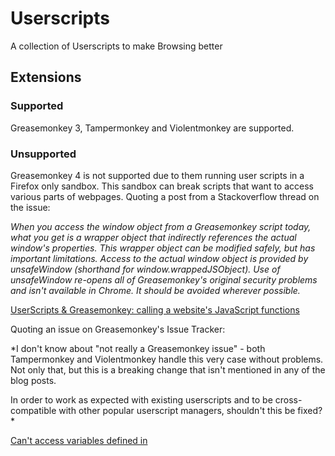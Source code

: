 # Userscripts
A collection of Userscripts to make Browsing better

## Extensions
### Supported
Greasemonkey 3, Tampermonkey and Violentmonkey are supported.
### Unsupported
Greasemonkey 4 is not supported due to them running user scripts in a Firefox 
only sandbox. This sandbox can break scripts that want to access various parts 
of webpages. Quoting a post from a Stackoverflow thread on the issue:

*When you access the window object from a Greasemonkey script today, what you get is a wrapper object that indirectly references the actual window's properties. This wrapper object can be modified safely, but has important limitations. Access to the actual window object is provided by unsafeWindow (shorthand for window.wrappedJSObject). Use of unsafeWindow re-opens all of Greasemonkey's original security problems and isn't available in Chrome. It should be avoided wherever possible.*

[UserScripts & Greasemonkey: calling a website's JavaScript functions](https://stackoverflow.com/a/5006952)

Quoting an issue on Greasemonkey's Issue Tracker:

*I don't know about "not really a Greasemonkey issue" - both Tampermonkey and Violentmonkey handle this very case without problems. Not only that, but this is a breaking change that isn't mentioned in any of the blog posts.

In order to work as expected with existing userscripts and to be cross-compatible with other popular userscript managers, shouldn't this be fixed?*

[Can't access variables defined in <script> tags on the actual page.](https://github.com/greasemonkey/greasemonkey/issues/2700)

## The Scripts
### Google Homepage Tweaks
  * Hides "Come here often? Make Google your homepage"
### Bulbapedia Tweaks
  * Hides the notice banner
### Twitter Tweaks
  * Hides the "Moments" button
  * Hides "Who to follow"
  * Hides "Advertise with Twitter"
  * Hides "While you were away..."
  * Hides "Live video"
### Wikia Tweaks (Work in Progress)
  * Hide Wikia main banner (Top bar)
  * Hide Notifcation dialogs
  * Hide Trending Fandom Articles
  * Hide Fan Feed
  * Hide Explore the Beautiful world of Wikia (Bottom bar)
### YouTube Disable Up Next
  * Disable "Up Next" otherwise known as AutoPlay

## Install URLS
[Google Homepage Tweaks](https://github.com/KonomiKitten/userscripts/raw/master/google-homepage-tweaks.user.js)

[Bulbapedia Tweaks](https://github.com/KonomiKitten/userscripts/raw/master/bulbapedia-tweaks.user.js)

[Twitter Tweaks](https://github.com/KonomiKitten/userscripts/raw/master/twitter-tweaks.user.js)

[Wikia Tweaks](https://github.com/KonomiKitten/userscripts/raw/master/wikia-tweaks.user.js)

[YouTube Disable Up Next](https://github.com/KonomiKitten/userscripts/raw/master/youtube-disable-up-next.user.js)
